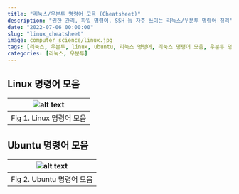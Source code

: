 ```yaml
---
title: "리눅스/우분투 명령어 모음 (Cheatsheet)"
description: "권한 관리, 파일 명령어, SSH 등 자주 쓰이는 리눅스/우분투 명령어 정리"
date: "2022-07-06 00:00:00"
slug: "linux_cheatsheet"
image: computer_science/linux.jpg
tags: [리눅스, 우분투, linux, ubuntu, 리눅스 명령어, 리눅스 명령어 모음, 우분투 명령어 모음, 리눅스 cheatsheet]
categories: [리눅스, 우분투]
---
```

## Linux 명령어 모음

| ![alt text](computer_science/Linux-Reference-1-1.jpg) |
|:--:|
| Fig 1. Linux 명령어 모음 |

## Ubuntu 명령어 모음

| ![alt text](computer_science/Ubuntu-Reference-1-1.jpg) |
|:--:|
| Fig 2. Ubuntu 명령어 모음 |